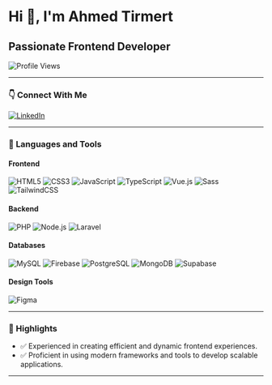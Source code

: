 # Hi 👋, I'm Ahmed Tirmert

## Passionate Frontend Developer

![Profile Views](https://komarev.com/ghpvc/?username=AhmedTirhmert&label=Profile%20views&color=0e75b6&style=flat-square)

---

### 👇 Connect With Me

[![LinkedIn](https://img.shields.io/badge/LinkedIn-0077B5?style=flat-square&logo=linkedin&logoColor=white)](https://www.linkedin.com/in/yourprofile)

---

### 🔧 Languages and Tools

#### Frontend
![HTML5](https://img.icons8.com/color/48/000000/html-5.png)
![CSS3](https://img.icons8.com/color/48/000000/css3.png)
![JavaScript](https://img.icons8.com/color/48/000000/javascript--v1.png)
![TypeScript](https://img.icons8.com/color/48/000000/typescript.png)
![Vue.js](https://img.icons8.com/color/48/000000/vue-js.png)
![Sass](https://img.icons8.com/color/48/000000/sass.png)
![TailwindCSS](https://img.shields.io/badge/TailwindCSS-06B6D4?style=flat-square&logo=tailwindcss&logoColor=white)


#### Backend
![PHP](https://img.icons8.com/officel/48/000000/php-logo.png)
![Node.js](https://img.icons8.com/fluency/48/000000/node-js.png)
![Laravel](https://img.shields.io/badge/Laravel-FF2D20?style=flat-square&logo=laravel&logoColor=white)

#### Databases
![MySQL](https://img.icons8.com/color/48/000000/mysql-logo.png)
![Firebase](https://img.icons8.com/color/48/000000/firebase.png)
![PostgreSQL](https://img.icons8.com/color/48/000000/postgreesql.png)
![MongoDB](https://img.icons8.com/color/48/000000/mongodb.png)
![Supabase](https://img.shields.io/badge/Supabase-3ECF8E?style=flat-square&logo=supabase&logoColor=white)

#### Design Tools
![Figma](https://img.icons8.com/color/48/000000/figma--v1.png)
<!--![Bootstrap](https://img.icons8.com/color/48/000000/bootstrap.png)-->

---

### 🎉 Highlights
- ✅ Experienced in creating efficient and dynamic frontend experiences.
- ✅ Proficient in using modern frameworks and tools to develop scalable applications.

---

<!-- ### ⚙️ Github Stats

![Ahmed's GitHub Stats](https://github-readme-stats.vercel.app/api?username=AhmedTirhmert&show_icons=true&theme=radical)
![Top Langs](https://github-readme-stats.vercel.app/api/top-langs/?username=AhmedTirhmert&layout=compact&theme=radical) -->
